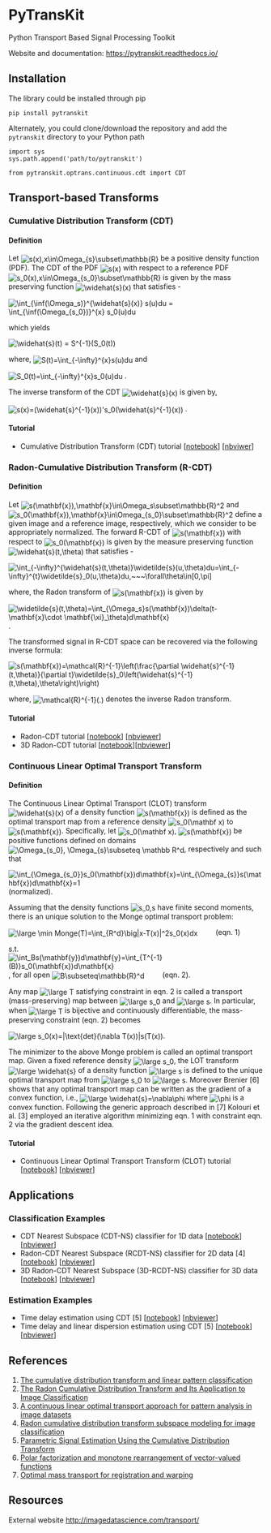 # PyTransKit
Python Transport Based Signal Processing Toolkit

Website and documentation: https://pytranskit.readthedocs.io/


## Installation
The library could be installed through pip
```
pip install pytranskit
```
Alternately, you could clone/download the repository and add the `pytranskit` directory to your Python path
```
import sys
sys.path.append('path/to/pytranskit')

from pytranskit.optrans.continuous.cdt import CDT
```

## Transport-based Transforms
### Cumulative Distribution Transform (CDT)
#### Definition
Let <img src="https://latex.codecogs.com/svg.latex?s(x),x\in\Omega_{s}\subset\mathbb{R}" title="s(x),x\in\Omega_{s}\subset\mathbb{R}" align=center> be a positive density function (PDF). The CDT of the PDF <img src="https://latex.codecogs.com/svg.latex?s(x)" title="s(x)" align=center> with respect to a reference PDF <img src="https://latex.codecogs.com/svg.latex?s_0(x),x\in\Omega_{s_0}\subset\mathbb{R}" title="s_0(x),x\in\Omega_{s_0}\subset\mathbb{R}" align=center> is given by the mass preserving function <img src="https://latex.codecogs.com/svg.latex?\widehat{s}(x)" title="\widehat{s}(x)" align=center> that satisfies - 

<img src="https://latex.codecogs.com/svg.latex?\int_{\inf(\Omega_s)}^{\widehat{s}(x)}&space;s(u)du&space;=&space;\int_{\inf(\Omega_{s_0})}^{x}&space;s_0(u)du" title="\int_{\inf(\Omega_s)}^{\widehat{s}(x)} s(u)du = \int_{\inf(\Omega_{s_0})}^{x} s_0(u)du" align=center>

which yields 

<img src="https://latex.codecogs.com/svg.latex?\widehat{s}(t)&space;=&space;S^{-1}(S_0(t))" title="\widehat{s}(t) = S^{-1}(S_0(t))" align=center>

where, <img src="https://latex.codecogs.com/svg.latex?S(t)=\int_{-\infty}^{x}s(u)du" title="S(t)=\int_{-\infty}^{x}s(u)du" align=center>    and    

<img src="https://latex.codecogs.com/svg.latex?S_0(t)=\int_{-\infty}^{x}s_0(u)du" title="S_0(t)=\int_{-\infty}^{x}s_0(u)du" align=center> .

The inverse transform of the CDT <img src="https://latex.codecogs.com/svg.latex?\widehat{s}(x)" title="\widehat{s}(x)" align=center> is given by,

<img src="https://latex.codecogs.com/svg.latex?s(x)=(\widehat{s}^{-1}(x))'s_0(\widehat{s}^{-1}(x))" title="s(x)=(\widehat{s}^{-1}(x))'s_0(\widehat{s}^{-1}(x))" align=center> .

#### Tutorial
- Cumulative Distribution Transform (CDT) tutorial [[notebook](https://github.com/rohdelab/PyTransKit/blob/master/tutorials/01_tutorial_cdt.ipynb)] [[nbviwer](https://nbviewer.jupyter.org/github/rohdelab/PyTransKit/blob/master/tutorials/01_tutorial_cdt.ipynb)]

### Radon-Cumulative Distribution Transform (R-CDT)
#### Definition
Let <img src="https://latex.codecogs.com/svg.latex?s(\mathbf{x}),\mathbf{x}\in\Omega_s\subset\mathbb{R}^2" title="s(\mathbf{x}),\mathbf{x}\in\Omega_s\subset\mathbb{R}^2" align=center> and <img src="https://latex.codecogs.com/svg.latex?s_0(\mathbf{x}),\mathbf{x}\in\Omega_{s_0}\subset\mathbb{R}^2" title="s_0(\mathbf{x}),\mathbf{x}\in\Omega_{s_0}\subset\mathbb{R}^2" align=center> define a given image and a reference image, respectively, which we consider to be appropriately normalized. The forward R-CDT of <img src="https://latex.codecogs.com/svg.latex?s(\mathbf{x})" title="s(\mathbf{x})" align=center> with
respect to <img src="https://latex.codecogs.com/svg.latex?s_0(\mathbf{x})" title="s_0(\mathbf{x})" align=center> is given by the measure preserving function <img src="https://latex.codecogs.com/svg.latex?\widehat{s}(t,\theta)" title="\widehat{s}(t,\theta)" align=center> that satisfies -

<img src="https://latex.codecogs.com/svg.latex?\int_{-\infty}^{\widehat{s}(t,\theta)}\widetilde{s}(u,\theta)du=\int_{-\infty}^{t}\widetilde{s}_0(u,\theta)du,~~~\forall\theta\in[0,\pi]" title="\int_{-\infty}^{\widehat{s}(t,\theta)}\widetilde{s}(u,\theta)du=\int_{-\infty}^{t}\widetilde{s}_0(u,\theta)du,~~~\forall\theta\in[0,\pi]" align=center>

where, the Radon transform of <img src="https://latex.codecogs.com/svg.latex?s(\mathbf{x})" title="s(\mathbf{x})" align=center> is given by

<img src="https://latex.codecogs.com/svg.latex?\widetilde{s}(t,\theta)=\int_{\Omega_s}s(\mathbf{x})\delta(t-\mathbf{x}\cdot&space;\mathbf{\xi}_\theta)d\mathbf{x}" title="\widetilde{s}(t,\theta)=\int_{\Omega_s}s(\mathbf{x})\delta(t-\mathbf{x}\cdot \mathbf{\xi}_\theta)d\mathbf{x}" align=center> .

The transformed signal in R-CDT space can be recovered via the following inverse formula:

<img src="https://latex.codecogs.com/svg.latex?s(\mathbf{x})=\mathcal{R}^{-1}\left(\frac{\partial&space;\widehat{s}^{-1}(t,\theta)}{\partial&space;t}\widetilde{s}_0\left(\widehat{s}^{-1}(t,\theta),\theta\right)\right)" title="s(\mathbf{x})=\mathcal{R}^{-1}\left(\frac{\partial \widehat{s}^{-1}(t,\theta)}{\partial t}\widetilde{s}_0\left(\widehat{s}^{-1}(t,\theta),\theta\right)\right)" align=center> 

where, <img src="https://latex.codecogs.com/svg.latex?\mathcal{R}^{-1}(.)" title="\mathcal{R}^{-1}(.)" align=center> denotes the inverse Radon transform.

#### Tutorial
- Radon-CDT tutorial [[notebook](https://github.com/rohdelab/PyTransKit/blob/master/tutorials/02_tutorial_rcdt.ipynb)] [[nbviewer](https://nbviewer.jupyter.org/github/rohdelab/PyTransKit/blob/master/tutorials/02_tutorial_rcdt.ipynb)]
- 3D Radon-CDT tutorial [[notebook](https://github.com/rohdelab/PyTransKit/blob/master/tutorials/05_tutorial_rcdt3D.ipynb)][[nbviewer](https://nbviewer.jupyter.org/github/rohdelab/PyTransKit/blob/master/tutorials/05_tutorial_rcdt3D.ipynb)]

### Continuous Linear Optimal Transport Transform
#### Definition
The Continuous Linear Optimal Transport (CLOT) transform <img src="https://latex.codecogs.com/svg.latex?\widehat{s}(x)" title="\widehat{s}(x)" align=center> of a density function <img src="https://latex.codecogs.com/svg.latex?s(\mathbf{x})" title="s(\mathbf{x})" align=center> is defined as the optimal transport map from a reference density <img src="https://latex.codecogs.com/svg.latex?s_0(\mathbf&space;x)" title="s_0(\mathbf x)" align=center> to <img src="https://latex.codecogs.com/svg.latex?s(\mathbf{x})" title="s(\mathbf{x})" align=center>. Specifically, let <img src="https://latex.codecogs.com/svg.latex?s_0(\mathbf&space;x)" title="s_0(\mathbf x)" align=center>, <img src="https://latex.codecogs.com/svg.latex?s(\mathbf{x})" title="s(\mathbf{x})" align=center> be positive functions defined on domains <img src="https://latex.codecogs.com/svg.latex?\Omega_{s_0},&space;\Omega_{s}\subseteq&space;\mathbb&space;R^d" title="\Omega_{s_0}, \Omega_{s}\subseteq \mathbb R^d" align=center>, respectively and such that 

<img src="https://latex.codecogs.com/svg.latex?\int_{\Omega_{s_0}}s_0(\mathbf{x})d\mathbf{x}=\int_{\Omega_{s}}s(\mathbf{x})d\mathbf{x}=1" title="\int_{\Omega_{s_0}}s_0(\mathbf{x})d\mathbf{x}=\int_{\Omega_{s}}s(\mathbf{x})d\mathbf{x}=1" align=center> (normalized).

Assuming that the density functions <img src="https://latex.codecogs.com/svg.latex?s_0,s" title="s_0,s" align=center> have finite second moments, there is an unique solution to the Monge optimal transport problem:

<img src="https://latex.codecogs.com/svg.latex?\large&space;\min&space;Monge(T)=\int_{R^d}\big|x-T(x)|^2s_0(x)dx" title="\large \min Monge(T)=\int_{R^d}\big|x-T(x)|^2s_0(x)dx" align=center> &nbsp; &nbsp; &nbsp; &nbsp; (eqn. 1)

s.t. <img src="https://latex.codecogs.com/svg.latex?\int_Bs(\mathbf{y})d\mathbf{y}=\int_{T^{-1}(B)}s_0(\mathbf{x})d\mathbf{x}" title="\int_Bs(\mathbf{y})d\mathbf{y}=\int_{T^{-1}(B)}s_0(\mathbf{x})d\mathbf{x}" align=center>, for all open <img src="https://latex.codecogs.com/svg.latex?B\subseteq\mathbb{R}^d" title="B\subseteq\mathbb{R}^d" align=center> &nbsp; &nbsp; &nbsp; &nbsp; (eqn. 2).

Any map <img src="https://latex.codecogs.com/svg.latex?\large&space;T" title="\large T" align=center> satisfying constraint in eqn. 2 is called a transport (mass-preserving) map between <img src="https://latex.codecogs.com/svg.latex?\large&space;s_0" title="\large s_0" align=center> and <img src="https://latex.codecogs.com/svg.latex?\large&space;s" title="\large s" align=center>. In particular, when <img src="https://latex.codecogs.com/svg.latex?\large&space;T" title="\large T" align=center> is bijective and continuously differentiable, the mass-preserving constraint (eqn. 2) becomes

<img src="https://latex.codecogs.com/svg.latex?\large&space;s_0(x)=|\text{det}(\nabla&space;T(x))|s(T(x))" title="\large s_0(x)=|\text{det}(\nabla T(x))|s(T(x))" align=center>.

The minimizer to the above Monge problem is called an optimal transport map. Given a fixed reference density <img src="https://latex.codecogs.com/svg.latex?\large&space;s_0" title="\large s_0" align=center>, the LOT transform <img src="https://latex.codecogs.com/svg.latex?\large&space;\widehat{s}" title="\large \widehat{s}" align=center> of a density function <img src="https://latex.codecogs.com/svg.latex?\large&space;s" title="\large s" align=center> is defined  to the unique optimal transport map from <img src="https://latex.codecogs.com/svg.latex?\large&space;s_0" title="\large s_0" align=center> to <img src="https://latex.codecogs.com/svg.latex?\large&space;s" title="\large s" align=center>. Moreover Brenier [6] shows that any optimal transport map can be written as the gradient of a convex function, i.e., <img src="https://latex.codecogs.com/svg.latex?\large&space;\widehat{s}=\nabla\phi" title="\large \widehat{s}=\nabla\phi" align=center> where <img src="https://latex.codecogs.com/svg.latex?\phi" title="\phi" align=center> is a convex function. Following the generic approach described in [7] Kolouri et al. [3] employed an iterative algorithm minimizing eqn. 1 with constraint eqn. 2 via the gradient descent idea.

#### Tutorial
- Continuous Linear Optimal Transport Transform (CLOT) tutorial [[notebook](https://github.com/rohdelab/PyTransKit/blob/master/tutorials/07_tutorial_clot.ipynb)] [[nbviewer](https://nbviewer.jupyter.org/github/rohdelab/PyTransKit/blob/master/tutorials/07_tutorial_clot.ipynb)]

## Applications
### Classification Examples
- CDT Nearest Subspace (CDT-NS) classifier for 1D data [[notebook](https://github.com/rohdelab/PyTransKit/blob/master/tutorials/04_tutorial_CDT-NS_classifier.ipynb)] [[nbviewer](https://nbviewer.jupyter.org/github/rohdelab/PyTransKit/blob/master/tutorials/04_tutorial_CDT-NS_classifier.ipynb)]
- Radon-CDT Nearest Subspace (RCDT-NS) classifier for 2D data [4] [[notebook](https://github.com/rohdelab/PyTransKit/blob/master/tutorials/03_tutorial_RCDT-NS_classifier.ipynb)] [[nbviewer](https://nbviewer.jupyter.org/github/rohdelab/PyTransKit/blob/master/tutorials/03_tutorial_RCDT-NS_classifier.ipynb)]
- 3D Radon-CDT Nearest Subspace (3D-RCDT-NS) classifier for 3D data [[notebook](https://github.com/rohdelab/PyTransKit/blob/master/tutorials/06_tutorial_3DRCDT-NS_classifier.ipynb)] [[nbviewer](https://nbviewer.jupyter.org/github/rohdelab/PyTransKit/blob/master/tutorials/06_tutorial_3DRCDT-NS_classifier.ipynb)]

### Estimation Examples
- Time delay estimation using CDT [5] [[notebook](https://github.com/rohdelab/PyTransKit/blob/master/Examples/Example01_estimation_delay.ipynb)] [[nbviewer](https://nbviewer.jupyter.org/github/rohdelab/PyTransKit/blob/master/Examples/Example01_estimation_delay.ipynb)]
- Time delay and linear dispersion estimation using CDT [5] [[notebook](https://github.com/rohdelab/PyTransKit/blob/master/Examples/Example02_estimation_delay_linear_dispersion.ipynb)] [[nbviewer](https://nbviewer.jupyter.org/github/rohdelab/PyTransKit/blob/master/Examples/Example02_estimation_delay_linear_dispersion.ipynb)]

## References
1. [The cumulative distribution transform and linear pattern classification](http://www.sciencedirect.com/science/article/pii/S1063520317300076)
2. [The Radon Cumulative Distribution Transform and Its Application to Image Classification](https://ieeexplore.ieee.org/document/7358128)
3. [A continuous linear optimal transport approach for pattern analysis in image datasets](https://www.sciencedirect.com/science/article/abs/pii/S0031320315003507)
4. [Radon cumulative distribution transform subspace modeling for image classification](https://arxiv.org/abs/2004.03669)
5. [Parametric Signal Estimation Using the Cumulative Distribution Transform](https://ieeexplore.ieee.org/abstract/document/9099391)
6. [Polar factorization and monotone rearrangement of vector-valued functions](https://onlinelibrary.wiley.com/doi/abs/10.1002/cpa.3160440402)
7. [ Optimal mass transport for registration and warping](https://link.springer.com/article/10.1023/B:VISI.0000036836.66311.97)

## Resources
External website http://imagedatascience.com/transport/
